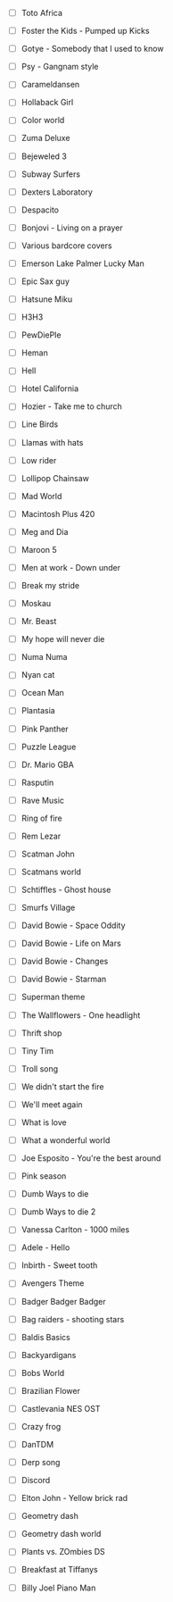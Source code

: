 - [ ] Toto Africa

- [ ] Foster the Kids - Pumped up Kicks

- [ ] Gotye - Somebody that I used to know

- [ ] Psy - Gangnam style

- [ ] Carameldansen

- [ ] Hollaback Girl

- [ ] Color world

- [ ] Zuma Deluxe

- [ ] Bejeweled 3

- [ ] Subway Surfers

- [ ] Dexters Laboratory

- [ ] Despacito

- [ ] Bonjovi - Living on a prayer

- [ ] Various bardcore covers

- [ ] Emerson Lake Palmer Lucky Man

- [ ] Epic Sax guy

- [ ] Hatsune Miku

- [ ] H3H3

- [ ] PewDiePIe

- [ ] Heman

- [ ] Hell

- [ ] Hotel California

- [ ] Hozier - Take me to church

- [ ] Line Birds

- [ ] Llamas with hats

- [ ] Low rider

- [ ] Lollipop Chainsaw

- [ ] Mad World

- [ ] Macintosh Plus 420

- [ ] Meg and Dia

- [ ] Maroon 5 <!-- TODO SKIPPED: LONG CATEGORY, BETTER DEFINITION NEEDED !-->

- [ ] Men at work - Down under 

- [ ] Break my stride

- [ ] Moskau

- [ ] Mr. Beast

- [ ] My hope will never die <!-- TODO SKIPPED: NO RELEVANT ICON FOUND !-->

- [ ] Numa Numa

- [ ] Nyan cat

- [ ] Ocean Man

- [ ] Plantasia

- [ ] Pink Panther

- [ ] Puzzle League

- [ ] Dr. Mario GBA

- [ ] Rasputin

- [ ] Rave Music

- [ ] Ring of fire

- [ ] Rem Lezar

- [ ] Scatman John

- [ ] Scatmans world

- [ ] Schtiffles - Ghost house

- [ ] Smurfs Village

- [ ] David Bowie - Space Oddity

- [ ] David Bowie - Life on Mars

- [ ] David Bowie - Changes

- [ ] David Bowie - Starman

- [ ] Superman theme

- [ ] The Wallflowers - One headlight

- [ ] Thrift shop

- [ ] Tiny Tim

- [ ] Troll song

- [ ] We didn't start the fire

- [ ] We'll meet again

- [ ] What is love

- [ ] What a wonderful world

- [ ] Joe Esposito - You're the best around

- [ ] Pink season

- [ ] Dumb Ways to die

- [ ] Dumb Ways to die 2

- [ ] Vanessa Carlton - 1000 miles

- [ ] Adele - Hello

- [ ] Inbirth - Sweet tooth

- [ ] Avengers Theme

- [ ] Badger Badger Badger

- [ ] Bag raiders - shooting stars

- [ ] Baldis Basics

- [ ] Backyardigans

- [ ] Bobs World

- [ ] Brazilian Flower

- [ ] Castlevania NES OST

- [ ] Crazy frog

- [ ] DanTDM

- [ ] Derp song

- [ ] Discord

- [ ] Elton John - Yellow brick rad

- [ ] Geometry dash

- [ ] Geometry dash world

- [ ] Plants vs. ZOmbies DS

- [ ] Breakfast at Tiffanys

- [ ] Billy Joel Piano Man


